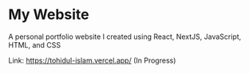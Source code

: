 # My Website
A personal portfolio website I created using React, NextJS, JavaScript, HTML, and CSS

Link: https://tohidul-islam.vercel.app/ (In Progress)
